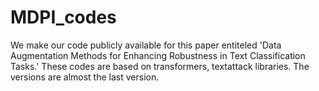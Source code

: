 # MDPI_codes
We make our code publicly available for this paper entiteled 'Data Augmentation Methods for Enhancing Robustness in Text Classification Tasks.'
These codes are based on transformers, textattack libraries. The versions are almost the last version.
